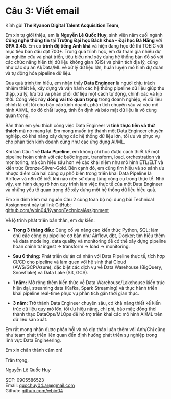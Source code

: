 # Câu 3: Viết email

Kính gửi **The Kyanon Digital Talent Acquisition Team**,

Em xin tự giới thiệu, em là **Nguyễn Lê Quốc Huy**, sinh viên năm cuối ngành **Công nghệ thông tin** tại **Trường Đại học Bách khoa – Đại học Đà Nẵng** với **GPA 3.45**. Em có **trình độ tiếng Anh khá** và hiện đang học để thi TOEIC với mục tiêu ban đầu đạt 700+. Trong quá trình học, em đã tham gia nhiều dự án nghiên cứu và phát triển, tiêu biểu như xây dựng hệ thống bản đồ số với các chức năng hiển thị dữ liệu không gian (GIS) và phân tích địa lý, cũng như các dự án AI/Data/ML về xử lý dữ liệu lớn, huấn luyện mô hình dự đoán và tự động hóa pipeline dữ liệu.

Qua quá trình tìm hiểu, em nhận thấy **Data Engineer** là người chịu trách nhiệm thiết kế, xây dựng và vận hành các hệ thống pipeline dữ liệu giúp thu thập, xử lý, lưu trữ và phân phối dữ liệu một cách tự động, chính xác và kịp thời. Công việc này **đóng vai trò quan trọng** trong doanh nghiệp, vì dữ liệu chính là cốt lõi cho báo cáo kinh doanh, phân tích chuyên sâu và các mô hình AI/ML, do đó chất lượng, tính ổn định và bảo mật dữ liệu là vô cùng quan trọng.

Bản thân em yêu thích công việc Data Engineer vì **tính thực tiễn và thử thách** mà nó mang lại. Em mong muốn trở thành một Data Engineer chuyên nghiệp, có khả năng xây dựng các hệ thống dữ liệu lớn, tối ưu và phục vụ cho phân tích kinh doanh cũng như các ứng dụng AI/ML.

Khi làm Câu 1 về **Data Pipeline**, em không chỉ học được cách thiết kế một pipeline hoàn chỉnh với các bước ingest, transform, load, orchestration và monitoring, mà còn hiểu sâu hơn về các khái niệm như mô hình ETL/ELT và kiến trúc Bronze–Silver–Gold. Bên cạnh đó, em cũng tìm hiểu và so sánh ưu nhược điểm của hai công cụ phổ biến trong triển khai Data Pipeline là Airflow và n8n để biết khi nào nên sử dụng từng công cụ trong thực tế. Nhờ vậy, em hình dung rõ hơn quy trình làm việc thực tế của một Data Engineer và những yếu tố quan trọng để xây dựng một hệ thống dữ liệu hiệu quả.

Em xin đính kèm mã nguồn Câu 2 cùng toàn bộ nội dung bài Technical Assignment này tại link GitHub: [github.com/wbin04/KyanonTechnicalAssignment](https://github.com/wbin04/KyanonTechnicalAssignment)

Về lộ trình phát triển bản thân, em dự kiến:

- **Trong 3 tháng đầu:** Củng cố và nâng cao kiến thức Python, SQL; làm chủ các công cụ pipeline cơ bản như Airflow, dbt, Docker; tìm hiểu thêm về data modeling, data quality và monitoring để có thể xây dựng pipeline hoàn chỉnh từ ingest → transform → load → monitoring.

- **Sau 6 tháng:** Phát triển dự án cá nhân với Data Pipeline thực tế, tích hợp CI/CD cho pipeline và làm quen với hệ sinh thái Cloud (AWS/GCP/Azure), đặc biệt các dịch vụ về Data Warehouse (BigQuery, Snowflake) và Data Lake (S3, GCS).

- **1 năm:** Mở rộng thêm kiến thức về Data Warehouse/Lakehouse kiến trúc hiện đại, streaming data (Kafka, Spark Streaming) và thực hành triển khai pipeline real-time phục vụ phân tích gần thời gian thực.

- **3 năm:** Trở thành Data Engineer chuyên sâu, có khả năng thiết kế kiến trúc dữ liệu quy mô lớn, tối ưu hiệu năng, chi phí, bảo mật; đồng thời thành thạo DataOps/MLOps để hỗ trợ triển khai các mô hình AI/ML trên dữ liệu sản xuất.

Em rất mong nhận được phản hồi và có dịp thảo luận thêm với Anh/Chị cũng như team phát triển liên quan đến định hướng phát triển sự nghiệp trong lĩnh vực Data Engineering.

Em xin chân thành cảm ơn!

Trân trọng,

Nguyễn Lê Quốc Huy

SĐT: 0905586523 \
Email: quochuy04.ar@gmail.com \
Github: [github.com/wbin04](https://github.com/wbin04)